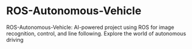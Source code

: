 # ROS-Autonomous-Vehicle
ROS-Autonomous-Vehicle: AI-powered project using ROS for image recognition, control, and line following. Explore the world of autonomous driving
